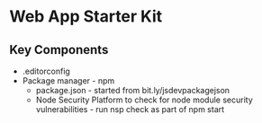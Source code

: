 # Web App Starter Kit

## Key Components
* .editorconfig
* Package manager - npm
  * package.json - started from bit.ly/jsdevpackagejson
  * Node Security Platform to check for node module security vulnerabilities - run nsp check as part of npm start


